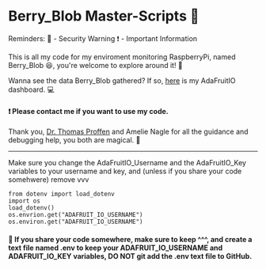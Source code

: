 <h1>Berry_Blob Master-Scripts &#128013;</h1>

<p>Reminders: &#128272; - Security Warning   &#10071; - Important Information</p>

<p>This is all my code for my enviroment monitoring RaspberryPi, named Berry_Blob &#128518;, you're welcome to explore around it! &#128270;</p>

<p>Wanna see the data Berry_Blob gathered? If so, <a href="https://io.adafruit.com/Thuviksa/dashboards/weather-monitor">here</a> is my AdaFruitIO dashboard. &#128187;</p>

<h4>&#10071; Please contact me if you want to use my code.</h4>

<p>Thank you, <a href="https://github.com/tproffen">Dr. Thomas Proffen</a> and Amelie Nagle for all the guidance and debugging help, you both are magical. &#129412;</p>

<hr>



<p>Make sure you change the AdaFruitIO_Username and the AdaFruitIO_Key variables to your username and key, and (unless if you share your code somehwere) remove vvv</p>

    from dotenv import load_dotenv
    import os
    load_dotenv()
    os.envrion.get("ADAFRUIT_IO_USERNAME")
    os.environ.get("ADAFRUIT_IO_USERNAME")

<h4>&#128272; If you share your code somewhere, make sure to keep ^^^, and create a text file named .env to keep your ADAFRUIT_IO_USERNAME and ADAFRUIT_IO_KEY variables, DO NOT git add the .env text file to GitHub.</h4>




